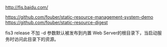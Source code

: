 http://fis.baidu.com/

https://github.com/fouber/static-resource-management-system-demo
https://github.com/fouber/static-resource-digest

fis3 release
不加 -d 参数默认被发布到内置 Web Server的根目录下，当启动服务时访问此目录下的资源。

